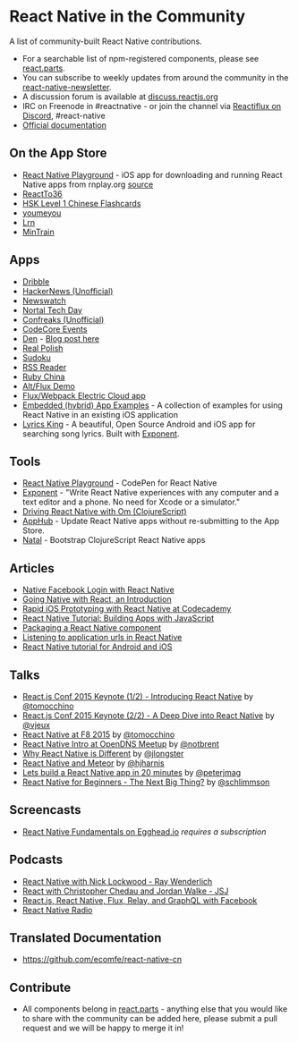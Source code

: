 # React Native in the Community

A list of community-built React Native contributions.

- For a searchable list of npm-registered components, please see [react.parts](http://react.parts/native-ios).
- You can subscribe to weekly updates from around the community in the [react-native-newsletter](https://github.com/brentvatne/react-native-newsletter).
- A discussion forum is available at [discuss.reactjs.org](https://discuss.reactjs.org/)
- IRC on Freenode in #reactnative - or join the channel via [Reactiflux on Discord](http://www.reactiflux.com/), #react-native
- [Official documentation](https://facebook.github.io/react-native/docs/getting-started.html)

## On the App Store

- [React Native Playground](http://apple.co/1de3wBb) - iOS app for downloading and running React Native apps from rnplay.org [source](https://github.com/jsierles/RNPlayNative)
- [ReactTo36](https://itunes.apple.com/us/app/reactto36/id989009293?mt=8)
- [HSK Level 1 Chinese Flashcards](https://itunes.apple.com/us/app/hsk-level-1-chinese-flashcards/id936639994)
- [youmeyou](https://appsto.re/us/TxnM4.i)
- [Lrn](https://itunes.apple.com/us/app/lrn-learn-to-code-at-your/id1019622677?mt=8)
- [MinTrain](https://itunes.apple.com/us/app/mintrain/id1015739031?mt=8)

## Apps

- [Dribble](https://github.com/catalinmiron/react-native-dribbble-app)
- [HackerNews (Unofficial)](https://github.com/iSimar/HackerNews-React-Native)
- [Newswatch](https://github.com/bradoyler/newswatch-react-native)
- [Nortal Tech Day](https://github.com/mikkoj/NortalTechDay)
- [Confreaks (Unofficial)](https://github.com/cabaret/confreaks-react-native)
- [CodeCore Events](https://github.com/brentvatne/codecore-events-app)
- [Den](https://github.com/asamiller/den) - [Blog post here](https://medium.com/@realasa/my-adventures-with-react-native-36c354249109)
- [Real Polish](https://github.com/martinmoizard/realpolish)
- [Sudoku](https://github.com/christopherdro/react-native-sudoku)
- [RSS Reader](https://github.com/christopherdro/react-native-rss-reader)
- [Ruby China](https://github.com/henter/ReactNativeRubyChina)
- [Alt/Flux Demo](https://github.com/mrblueblue/react-native-alt-demo)
- [Flux/Webpack Electric Cloud app](https://github.com/artyomtrityak/ec-deploy-mobile)
- [Embedded (hybrid) App Examples](https://github.com/dsibiski/react-native-embedded-app-example) - A collection of examples for using React Native in an existing iOS application
- [Lyrics King](https://github.com/SKempin/Lyrics-King-React-Native) - A beautiful, Open Source Android and iOS app for searching song lyrics. Built with [Exponent](https://expo.io/@skempin/lyrics-king).

## Tools

- [React Native Playground](https://rnplay.org) - CodePen for React Native
- [Exponent](http://exp.host/) - "Write React Native experiences with any computer and a text editor and a phone. No need for Xcode or a simulator."
- [Driving React Native with Om (ClojureScript)](https://github.com/omcljs/ambly/wiki/Driving-React-Native-with-Om)
- [AppHub](https://apphub.io) - Update React Native apps without re-submitting to the App Store.
- [Natal](https://github.com/dmotz/natal) - Bootstrap ClojureScript React Native apps

## Articles

- [Native Facebook Login with React Native](http://brentvatne.ca/facebook-login-with-react-native/)
- [Going Native with React, an Introduction](http://ryanclark.me/going-native-with-react/)
- [Rapid iOS Prototyping with React Native at Codecademy](https://medium.com/about-codecademy/rapid-ios-prototyping-with-react-native-at-codecademy-c4f0a567ee57)
- [React Native Tutorial: Building Apps with JavaScript](http://www.raywenderlich.com/99473/introducing-react-native-building-apps-javascript)
- [Packaging a React Native component](http://brentvatne.ca/packaging-react-native-component/)
- [Listening to application urls in React Native](http://blog.lum.pe/listening-to-application-urls-in-react-native/)
- [React Native tutorial for Android and iOS](https://kylewbanks.com/blog/react-native-tutorial-part-1-hello-react)

## Talks

- [React.js Conf 2015 Keynote (1/2) - Introducing React Native](https://www.youtube.com/watch?v=KVZ-P-ZI6W4) by [@tomocchino](https://twitter.com/tomocchino)
- [React.js Conf 2015 Keynote (2/2) - A Deep Dive into React Native](https://www.youtube.com/watch?v=7rDsRXj9-cU) by [@vjeux](https://twitter.com/vjeux)
- [React Native at F8 2015](https://youtu.be/X6YbAKiLCLU?t=1109) by [@tomocchino](https://twitter.com/tomocchino)
- [React Native Intro at OpenDNS Meetup](http://brentvatne.ca/react-native-intro-talk/) by [@notbrent](https://twitter.com/notbrent)
- [Why React Native is Different](https://www.youtube.com/watch?v=ZM2NAD__iK4) by [@jlongster](https://twitter.com/jlongster)
- [React Native and Meteor](https://www.youtube.com/watch?v=7BF5LHn2B5s) by [@hjharnis](https://twitter.com/hjharnis)
- [Lets build a React Native app in 20 minutes](https://www.youtube.com/watch?v=9ArhJiMGVDc) by [@peterjmag](https://twitter.com/peterjmag)
- [React Native for Beginners - The Next Big Thing?](https://www.youtube.com/watch?v=lhl0T2GFEPk) by [@schlimmson](https://twitter.com/schlimmson)

## Screencasts

- [React Native Fundamentals on Egghead.io](https://egghead.io/series/react-native-fundamentals) *requires a subscription*


## Podcasts

- [React Native with Nick Lockwood - Ray Wenderlich](http://www.raywenderlich.com/106144/react-native-with-nick-lockwood-podcast-s04-e02)
- [React with Christopher Chedau and Jordan Walke - JSJ](http://devchat.tv/js-jabber/146-jsj-react-with-christopher-chedeau-and-jordan-walke)
- [React.js, React Native, Flux, Relay, and GraphQL with Facebook](https://changelog.com/149/)
- [React Native Radio](https://devchat.tv/react-native-radio)

## Translated Documentation

- https://github.com/ecomfe/react-native-cn

## Contribute

- All components belong in [react.parts](http://react.parts/native-ios) - anything else that you would like to share with the community can be added here, please submit a pull request and we will be happy to merge it in!
